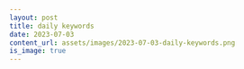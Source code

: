 ```yaml
---
layout: post
title: daily keywords
date: 2023-07-03
content_url: assets/images/2023-07-03-daily-keywords.png
is_image: true
---
```

